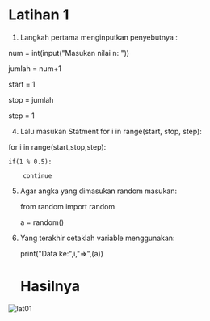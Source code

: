 # Latihan 1

1. Langkah pertama menginputkan penyebutnya :

num = int(input("Masukan nilai n: ")) 

jumlah = num+1 

start = 1 

stop = jumlah 

step = 1 

4. Lalu masukan Statment for i in range(start, stop, step):

for i in range(start,stop,step):

    if(1 % 0.5):
    
        continue
        
5. Agar angka yang dimasukan random masukan:

    from random import random
    
    a = random()

6. Yang terakhir cetaklah variable menggunakan:

    print("Data ke:",i,"=>",(a))
    
    # Hasilnya
![lat01](https://user-images.githubusercontent.com/56239989/68085468-fa90d280-fe73-11e9-84b5-a0c46022a927.jpg)

